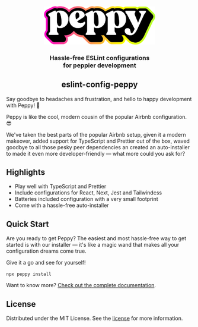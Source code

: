 <div align="center"><br/><br/><img src="../../apps/www/public/assets/logos/logotype.svg" width="300" role="presentation" /></div>
<h3 align="center">Hassle-free ESLint configurations<br/> for peppier development</h3>

<h2 align="center">eslint-config-peppy</h2>

Say goodbye to headaches and frustration, and hello to happy development with Peppy! 👋

Peppy is like the cool, modern cousin of the popular Airbnb configuration. 😎

We've taken the best parts of the popular Airbnb setup, given it a modern makeover, added support for TypeScript and Prettier out of the box, waved goodbye to all those pesky peer dependencies an created an auto-installer to made it even more developer-friendly — what more could you ask for?

## Highlights

- Play well with TypeScript and Prettier
- Include configurations for React, Next, Jest and Tailwindcss
- Batteries included configuration with a very small footprint
- Come with a hassle-free auto-installer

## Quick Start

Are you ready to get Peppy? The easiest and most hassle-free way to get started is with our installer — it's like a magic wand that makes all your configuration dreams come true.

Give it a go and see for yourself!

```
npx peppy install
```

Want to know more? [Check out the complete documentation](https://github.com/arsnl/peppy).

## License

Distributed under the MIT License. See the [license](/LICENSE) for more information.
